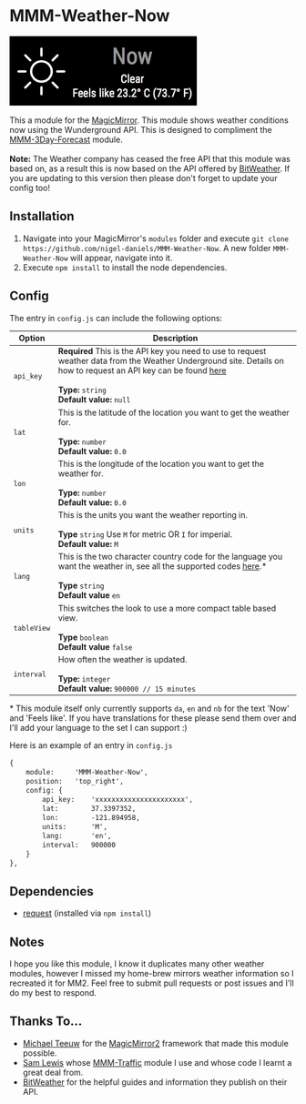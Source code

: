 # MMM-Weather-Now
![Weather now](weathernow.png "Weather now.")

This a module for the [MagicMirror](https://github.com/MichMich/MagicMirror/tree/develop).  This module shows weather conditions now using the Wunderground API.  This is designed to compliment the [MMM-3Day-Forecast](https://github.com/nigel-daniels/MMM-3Day-Forecast) module.<br>  
**Note:** The Weather company has ceased the free API that this module was based on, as a result this is now based on the API offered by [BitWeather](https://www.weatherbit.io). If you are updating to this version then please don't forget to update your config too!

## Installation
1. Navigate into your MagicMirror's `modules` folder and execute `git clone https://github.com/nigel-daniels/MMM-Weather-Now`.  A new folder `MMM-Weather-Now` will appear, navigate into it.
2. Execute `npm install` to install the node dependencies.

## Config
The entry in `config.js` can include the following options:

|Option|Description|
|---|---|
|`api_key`|**Required** This is the API key you need to use to request weather data from the Weather Underground site.  Details on how to request an API key can be found [here](https://www.weatherbit.io/account/create)<br><br>**Type:** `string`<br>**Default value:** `null`|
|`lat`|This is the latitude of the location you want to get the weather for.<br><br>**Type:** `number`<br>**Default value:** `0.0`|
|`lon`|This is the longitude of the location you want to get the weather for.<br><br>**Type:** `number`<br>**Default value:** `0.0`|
|`units`|This is the units you want the weather reporting in.<br><br>**Type** `string` Use `M` for metric OR `I` for imperial.<br>**Default value:** `M`|
|`lang`|This is the two character country code for the language you want the weather in, see all the supported codes [here](https://www.weatherbit.io/api/weather-current).\*<br><br>**Type** `string`<br>**Default value** `en`|
|`tableView`|This switches the look to use a more compact table based view.<br><br>**Type** `boolean`<br>**Default value** `false`|
|`interval`|How often the weather is updated.<br><br>**Type:** `integer`<br>**Default value:** `900000 // 15 minutes`|

\* This module itself only currently supports `da`, `en` and `nb` for the text 'Now' and 'Feels like'.  If you have translations for these please send them over and I'll add your language to the set I can support :)

Here is an example of an entry in `config.js`
```
{
	module: 	'MMM-Weather-Now',
	position: 	'top_right',
	config: {
		api_key:    'xxxxxxxxxxxxxxxxxxxxxx',
		lat:		37.3397352,
		lon:		-121.894958,
		units:		'M',
		lang:		'en',
		interval:   900000
	}
},
```

## Dependencies
- [request](https://www.npmjs.com/package/request) (installed via `npm install`)

## Notes
I hope you like this module, I know it duplicates many other weather modules, however I missed my home-brew mirrors weather information so I recreated it for MM2.  Feel free to submit pull requests or post issues and I'll do my best to respond.

## Thanks To...
- [Michael Teeuw](https://github.com/MichMich) for the [MagicMirror2](https://github.com/MichMich/MagicMirror/tree/develop) framework that made this module possible.
- [Sam Lewis](https://github.com/SamLewis0602) whose [MMM-Traffic](https://github.com/SamLewis0602/MMM-Traffic) module I use and whose code I learnt a great deal from.
- [BitWeather](https://www.weatherbit.io) for the helpful guides and information they publish on their API.
